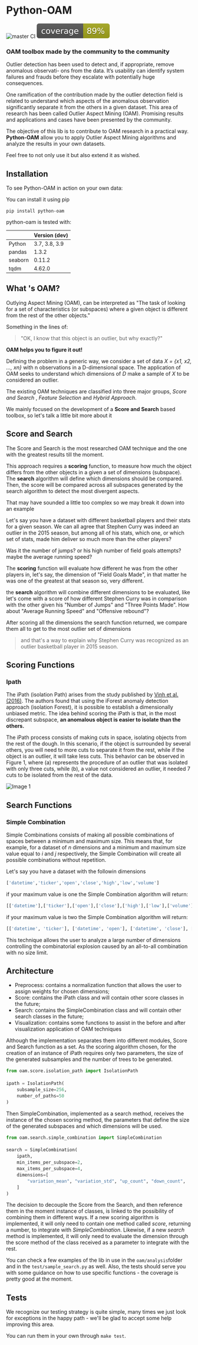 # Python-OAM
![master CI](https://github.com/rodrigo-fss/python-oam/actions/workflows/github-actions.yml/badge.svg)
![coverage](https://github.com/rodrigo-fss/python-oam/blob/main/.github/badges/coverage_badge.svg)

### OAM toolbox made by the community to the community

Outlier detection has been used to detect and, if appropriate, remove anomalous observati-
ons from the data. It’s usability can identify system failures and frauds before they escalate
with potentially huge consequences.

One ramification of the contribution made by the outlier detection field is related
to understand which aspects of the anomalous observation significantly separate it from
the others in a given dataset. This area of research has been
called Outlier Aspect Mining (OAM). Promising results and applications and cases have
been presented by the community.

The objective of this lib is to contribute to OAM research in a practical way. **Python-OAM** allow
you to apply Outlier Aspect Mining algorithms and analyze the results in your own
datasets.

Feel free to not only use it but also extend it as wished.


Installation
---

To see Python-OAM in action on your own data:

You can install it using pip
```
pip install python-oam
```

python-oam is tested with:

|                     | Version (dev)  |
|---------------------|----------------|
| Python              | 3.7, 3.8, 3.9  |
| pandas              | 1.3.2          |
| seaborn             | 0.11.2         |
| tqdm                | 4.62.0         |

What 's OAM?
---
Outlying Aspect Mining (OAM), can be interpreted as "The task of looking for a set of
characteristics (or subspaces) where a given object is different from the rest of the other objects."

Something in the lines of:

> "OK, I know that this object is an outlier, but why exactly?"

**OAM helps you to figure it out!**

Defining the problem in a generic way, we consider a set of data
*X = {x1, x2, ..., xn}* with n observations in a D-dimensional space. The application of
OAM seeks to understand which dimensions of *D* make a sample of *X* to be considered
an outlier.

The existing OAM techniques are classified into three major groups,
*Score and Search* , *Feature Selection* and *Hybrid Approach*.

We mainly focused on the development of a **Score and Search** based toolbox,
so let's talk a little bit more about it

Score and Search
---
The Score and Search is the most researched OAM technique and the one with the greatest results till the moment.

This approach requires a **scoring** function, to measure how much the object differs from the other objects in a
given a set of dimensions (subspace).
The **search** algorithm will define which dimensions should be compared.
Then, the score will be compared across all subspaces generated by the search algorithm to detect the most divergent aspects.

That may have sounded a little too complex so we may break it down into an example

Let's say you have a dataset with different basketball players and their stats for a given season.
We can all agree that Stephen Curry was indeed an outlier in the 2015 season, but among all of
his stats, which one, or which set of stats, made him deliver so much more than the other players?

Was it the number of jumps? or his high number of field goals attempts? maybe the average running speed?

The **scoring** function will evaluate how different he was from the other players in, let's say,
the dimension of "Field Goals Made", in that matter he was one of the greatest at that season so, very different.

the **search** algorithm will combine different dimensions to be evaluated, like
let's come with a score of how different Stephen Curry was in comparison with the other
given his "Number of Jumps" and "Three Points Made". How about "Average Running Speed" and
"Offensive rebound"?

After scoring all the dimensions the search function returned, we compare them all
to get to the most outlier set of dimensions
> and that's a way to explain why Stephen Curry was recognized as an outlier basketball player in 2015 season.

Scoring Functions
---
### Ipath

The iPath (isolation Path) arises from the study published by
[Vinh et al. (2016)](https://link.springer.com/article/10.1007/s10618-016-0453-2).
The authors found that using the iForest anomaly detection approach (isolation
Forest), it is possible to establish a dimensionally unbiased metric. The idea behind scoring the
iPath is that, in the most discrepant subspace, **an anomalous object is easier to isolate than the others.**

The iPath process consists of making cuts in space, isolating objects from the rest
of the dough. In this scenario, if the object is surrounded by several others, you will need to
more cuts to separate it from the rest, while if the object is an outlier, it will take
less cuts. This behavior can be observed in Figure 1, where (a) represents the
procedure of an outlier that was isolated with only three cuts, while (b), a value
not considered an outlier, it needed 7 cuts to be isolated from the rest of the data.

![Image 1](https://i.postimg.cc/3w3Kwd5Q/ipath.png)


Search Functions
---
### Simple Combination

Simple Combinations consists of making all possible combinations of spaces between
a minimum and maximum size. This means that, for example, for a dataset of
*n* dimensions and a minimum and maximum size value equal to *i* and *j* respectively, the Simple
Combination will create all possible combinations without repetition.

Let's say you have a dataset with the followin dimensions
```python
['datetime','ticker','open','close','high','low','volume']
```

if your maximum value is one the Simple Combination algorithm will return:
```python
[['datetime'],['ticker'],['open'],['close'],['high'],['low'],['volume']]
```
if your maximum value is two the Simple Combination algorithm will return:
```python
[['datetime', 'ticker'], ['datetime', 'open'], ['datetime', 'close'], ['datetime', 'high'], ...]
```
This technique allows the user to analyze a large number of dimensions
controlling the combinatorial explosion caused by an all-to-all combination with no size limit.

Architecture
---

- Preprocess: contains a normalization function that allows the user to assign
weights for chosen dimensions;
- Score: contains the iPath class and will contain other score classes in the future;
- Search: contains the SimpleCombination class and will contain other search classes
in the future;
- Visualization: contains some functions to assist in the before and after visualization
application of OAM techniques

Although the implementation separates them into different modules, Score and Search
function as a set. As the scoring algorithm chosen, for the creation of
an instance of iPath requires only two parameters, the size of the generated subsamples
and the number of trees to be generated.

```python
from oam.score.isolation_path import IsolationPath

ipath = IsolationPath(
    subsample_size=256,
    number_of_paths=50
)
```

Then SimpleCombination, implemented as a search method, receives the instance of the chosen scoring method,
the parameters that define the size of the generated subspaces and which dimensions will be used.

```python
from oam.search.simple_combination import SimpleCombination

search = SimpleCombination(
    ipath,
    min_items_per_subspace=2,
    max_items_per_subspace=4,
    dimensions=[
        "variation_mean", "variation_std", "up_count", "down_count",
    ]
)
```

The decision to decouple the Score from the Search, and then reference them in the moment
instance of classes, is linked to the possibility of combining them in different ways.
If a new scoring algorithm is implemented, it will only need to contain one
method called *score*, returning a number, to integrate with *SimpleCombination*.
Likewise, if a new *search* method is implemented, it will only need to
evaluate the dimension through the score method of the class received as a parameter to
integrate with the rest.

You can check a few examples of the lib in use in the ```oam/analysis```folder
and in the ```test/sample_search.py``` as well. Also, the tests should serve you
with some guidance on how to use specific functions - the coverage is pretty good
at the moment.

Tests
---
We recognize our testing strategy is quite simple, many times we just look for
exceptions in the happy path - we'll be glad to accept some help improving this area.

You can run them in your own through
```make test```.
